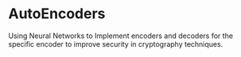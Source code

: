 # AutoEncoders
Using Neural Networks to Implement encoders and decoders for the specific encoder to improve security in cryptography techniques. 
